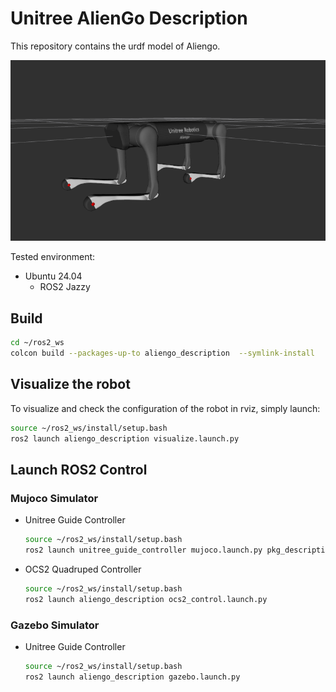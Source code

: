 # Unitree AlienGo Description

This repository contains the urdf model of Aliengo.

![Aliengo](../../../.images/aliengo.png)

Tested environment:

* Ubuntu 24.04
    * ROS2 Jazzy

## Build

```bash
cd ~/ros2_ws
colcon build --packages-up-to aliengo_description  --symlink-install
```

## Visualize the robot

To visualize and check the configuration of the robot in rviz, simply launch:

```bash
source ~/ros2_ws/install/setup.bash
ros2 launch aliengo_description visualize.launch.py
```

## Launch ROS2 Control

### Mujoco Simulator

* Unitree Guide Controller
  ```bash
  source ~/ros2_ws/install/setup.bash
  ros2 launch unitree_guide_controller mujoco.launch.py pkg_description:=aliengo_description
  ```
* OCS2 Quadruped Controller
  ```bash
  source ~/ros2_ws/install/setup.bash
  ros2 launch aliengo_description ocs2_control.launch.py
  ```

### Gazebo Simulator

* Unitree Guide Controller
  ```bash
  source ~/ros2_ws/install/setup.bash
  ros2 launch aliengo_description gazebo.launch.py
  ```